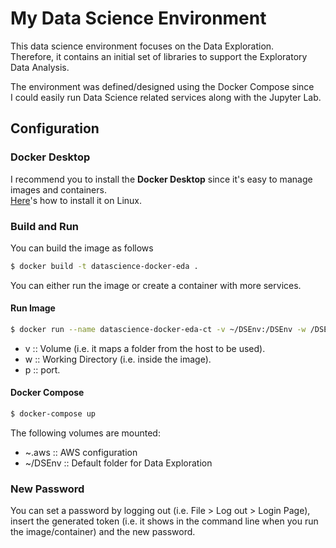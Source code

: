 # My Data Science Environment

This data science environment focuses on the Data Exploration. <br>
Therefore, it contains an initial set of libraries
to support the Exploratory Data Analysis.

The environment was defined/designed using the Docker Compose since <br>
I could easily run Data Science related services along with the Jupyter Lab.

## Configuration

### Docker Desktop

I recommend you to install the __Docker Desktop__ since it's easy to manage images and containers. <br>
[Here](https://docs.docker.com/desktop/install/linux-install/)'s how to install it on Linux.

### Build and Run

You can build the image as follows
```bash
$ docker build -t datascience-docker-eda .
```

You can either run the image or create a container with more services.

#### Run Image
```bash
$ docker run --name datascience-docker-eda-ct -v ~/DSEnv:/DSEnv -w /DSEnv -p 8889:8889 datascience-docker-eda
```
- v :: Volume (i.e. it maps a folder from the host to be used).
- w :: Working Directory (i.e. inside the image).
- p :: port.

#### Docker Compose

```bash
$ docker-compose up
```

The following volumes are mounted:
- ~.aws :: AWS configuration
- ~/DSEnv :: Default folder for Data Exploration


### New Password 

You can set a password by logging out (i.e. File > Log out > Login Page), insert the generated token (i.e. it shows in the command line when you run the image/container) and the new password.